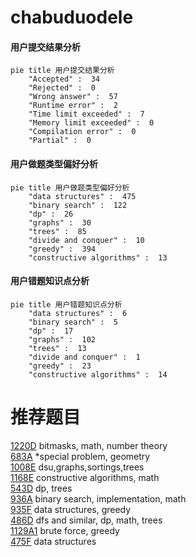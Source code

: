 # chabuduodele

<!-- tabs:start -->



#### **用户提交结果分析**

```mermaid
pie title 用户提交结果分析
    "Accepted" :  34
    "Rejected" :  0
    "Wrong answer" :  57
    "Runtime error" :  2
    "Time limit exceeded" :  7
    "Memory limit exceeded" :  0
    "Compilation error" :  0
    "Partial" :  0
```

#### **用户做题类型偏好分析**

```mermaid
pie title 用户做题类型偏好分析
    "data structures" :  475
    "binary search" :  122
    "dp" :  26
    "graphs" :  30
    "trees" :  85
    "divide and conquer" :  10
    "greedy" :  394
    "constructive algorithms" :  13
```
#### **用户错题知识点分析**

```mermaid
pie title 用户错题知识点分析
    "data structures" :  6
    "binary search" :  5
    "dp" :  17
    "graphs" :  102
    "trees" :  13
    "divide and conquer" :  1
    "greedy" :  23
    "constructive algorithms" :  14
```



<!-- tabs:end -->
# 推荐题目
[1220D](https://codeforces.com/contest/1220/problem/D)		bitmasks,
                        math,
                        number theory		  
[683A](https://codeforces.com/contest/683/problem/A)		*special problem,
                        geometry		  
[1008E](https://codeforces.com/contest/1008/problem/E)		dsu,graphs,sortings,trees		  
[1168E](https://codeforces.com/contest/1168/problem/E)		constructive algorithms,
                        math		  
[543D](https://codeforces.com/contest/543/problem/D)		dp,
                        trees		  
[936A](https://codeforces.com/contest/936/problem/A)		binary search,
                        implementation,
                        math		  
[935F](https://codeforces.com/contest/935/problem/F)		data structures,
                        greedy		  
[486D](https://codeforces.com/contest/486/problem/D)		dfs and similar,
                        dp,
                        math,
                        trees		  
[1129A1](https://codeforces.com/contest/1129A/problem/1)		brute force,
                        greedy		  
[475F](https://codeforces.com/contest/475/problem/F)		data structures		  
